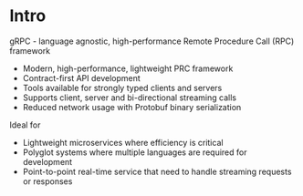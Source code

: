 # Intro





gRPC - language agnostic, high-performance Remote Procedure Call (RPC) framework



* Modern, high-performance, lightweight PRC framework
* Contract-first API development
* Tools available for strongly typed clients and servers
* Supports client, server and bi-directional streaming calls
* Reduced network usage with Protobuf binary serialization



Ideal for&#x20;

* Lightweight microservices where efficiency is critical
* Polyglot systems where multiple languages are required for development
* Point-to-point real-time service that need to handle streaming requests or responses







